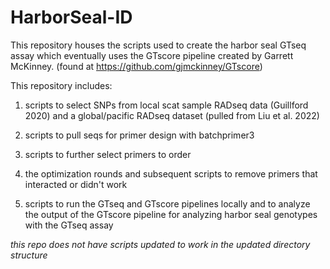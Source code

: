# HarborSeal-ID
This repository houses the scripts used to create the harbor seal GTseq assay which eventually uses the GTscore pipeline created by Garrett McKinney.
(found at https://github.com/gjmckinney/GTscore)

This repository includes:

  1. scripts to select SNPs from local scat sample RADseq data (Guillford 2020) and a global/pacific RADseq dataset (pulled from Liu et al. 2022)
  
  2. scripts to pull seqs for primer design with batchprimer3
  
  3. scripts to further select primers to order

  4. the optimization rounds and subsequent scripts to remove primers that interacted or didn't work

  5. scripts to run the GTseq and GTscore pipelines locally and to analyze the output of the GTscore pipeline for analyzing harbor seal genotypes with the GTseq assay

*this repo does not have scripts updated to work in the updated directory structure*